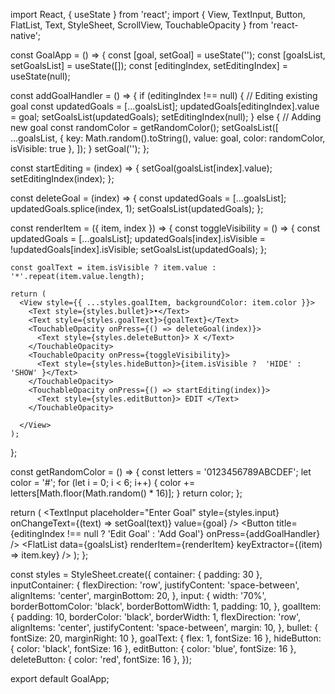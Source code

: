 
import React, { useState } from 'react';
import { View, TextInput, Button, FlatList, Text, StyleSheet, ScrollView, TouchableOpacity } from 'react-native';

const GoalApp = () => {
  const [goal, setGoal] = useState('');
  const [goalsList, setGoalsList] = useState([]);
  const [editingIndex, setEditingIndex] = useState(null);

  const addGoalHandler = () => {
    if (editingIndex !== null) {
      // Editing existing goal
      const updatedGoals = [...goalsList];
      updatedGoals[editingIndex].value = goal;
      setGoalsList(updatedGoals);
      setEditingIndex(null);
    } else {
      // Adding new goal
      const randomColor = getRandomColor();
      setGoalsList([
        ...goalsList,
        { key: Math.random().toString(), value: goal, color: randomColor, isVisible: true },
      ]);
    }
    setGoal('');
  };

  const startEditing = (index) => {
    setGoal(goalsList[index].value);
    setEditingIndex(index);
  };

  const deleteGoal = (index) => {
    const updatedGoals = [...goalsList];
    updatedGoals.splice(index, 1);
    setGoalsList(updatedGoals);
  };

  const renderItem = ({ item, index }) => {
    const toggleVisibility = () => {
      const updatedGoals = [...goalsList];
      updatedGoals[index].isVisible = !updatedGoals[index].isVisible;
      setGoalsList(updatedGoals);
    };

    const goalText = item.isVisible ? item.value : '*'.repeat(item.value.length);

    return (
      <View style={{ ...styles.goalItem, backgroundColor: item.color }}>
        <Text style={styles.bullet}>•</Text>
        <Text style={styles.goalText}>{goalText}</Text>
        <TouchableOpacity onPress={() => deleteGoal(index)}>
          <Text style={styles.deleteButton}> X </Text>
        </TouchableOpacity>
        <TouchableOpacity onPress={toggleVisibility}>
          <Text style={styles.hideButton}>{item.isVisible ?  'HIDE' : 'SHOW' }</Text>
        </TouchableOpacity>
        <TouchableOpacity onPress={() => startEditing(index)}>
          <Text style={styles.editButton}> EDIT </Text>
        </TouchableOpacity>
        
      </View>
    );
  };

  const getRandomColor = () => {
    const letters = '0123456789ABCDEF';
    let color = '#';
    for (let i = 0; i < 6; i++) {
      color += letters[Math.floor(Math.random() * 16)];
    }
    return color;
  };

  return (
    <View style={styles.container}>
      <View style={styles.inputContainer}>
        <TextInput
          placeholder="Enter Goal"
          style={styles.input}
          onChangeText={(text) => setGoal(text)}
          value={goal}
        />
        <Button
          title={editingIndex !== null ? 'Edit Goal' : 'Add Goal'}
          onPress={addGoalHandler}
        />
      </View>
      <ScrollView>
        <FlatList
          data={goalsList}
          renderItem={renderItem}
          keyExtractor={(item) => item.key}
        />
      </ScrollView>
    </View>
  );
};

const styles = StyleSheet.create({
  container: { padding: 30 },
  inputContainer: {
    flexDirection: 'row',
    justifyContent: 'space-between',
    alignItems: 'center',
    marginBottom: 20,
  },
  input: {
    width: '70%',
    borderBottomColor: 'black',
    borderBottomWidth: 1,
    padding: 10,
  },
  goalItem: {
    padding: 10,
    borderColor: 'black',
    borderWidth: 1,
    flexDirection: 'row',
    alignItems: 'center',
    justifyContent: 'space-between',
    margin: 10,
  },
  bullet: { fontSize: 20, marginRight: 10 },
  goalText: { flex: 1, fontSize: 16 },
  hideButton: { color: 'black', fontSize: 16 },
  editButton: { color: 'blue', fontSize: 16 },
  deleteButton: { color: 'red', fontSize: 16 },
});

export default GoalApp;
